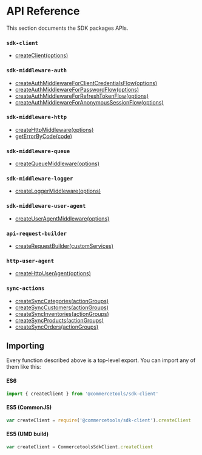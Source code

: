 # API Reference

This section documents the SDK packages APIs.

### `sdk-client`

* [createClient(options)](createClient.md)

### `sdk-middleware-auth`

* [createAuthMiddlewareForClientCredentialsFlow(options)](createAuthMiddlewareForClientCredentialsFlow.md)
* [createAuthMiddlewareForPasswordFlow(options)](createAuthMiddlewareForPasswordFlow.md)
* [createAuthMiddlewareForRefreshTokenFlow(options)](createAuthMiddlewareForRefreshTokenFlow.md)
* [createAuthMiddlewareForAnonymousSessionFlow(options)](createAuthMiddlewareForAnonymousSessionFlow.md)

### `sdk-middleware-http`

* [createHttpMiddleware(options)](createHttpMiddleware.md)
* [getErrorByCode(code)](getErrorByCode.md)

### `sdk-middleware-queue`

* [createQueueMiddleware(options)](createQueueMiddleware.md)

### `sdk-middleware-logger`

* [createLoggerMiddleware(options)](createLoggerMiddleware.md)

### `sdk-middleware-user-agent`

* [createUserAgentMiddleware(options)](createUserAgentMiddleware.md)

### `api-request-builder`

* [createRequestBuilder(customServices)](createRequestBuilder.md)

### `http-user-agent`

* [createHttpUserAgent(options)](createHttpUserAgent.md)

### `sync-actions`

* [createSyncCategories(actionGroups)](createSyncCategories.md)
* [createSyncCustomers(actionGroups)](createSyncCustomers.md)
* [createSyncInventories(actionGroups)](createSyncInventories.md)
* [createSyncProducts(actionGroups)](createSyncProducts.md)
* [createSyncOrders(actionGroups)](createSyncOrders.md)


## Importing

Every function described above is a top-level export. You can import any of them like this:

#### ES6

```js
import { createClient } from '@commercetools/sdk-client'
```

#### ES5 (CommonJS)

```js
var createClient = require('@commercetools/sdk-client').createClient
```

#### ES5 (UMD build)

```js
var createClient = CommercetoolsSdkClient.createClient
```

